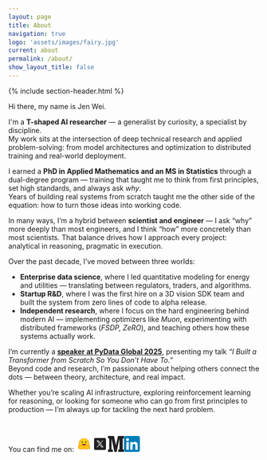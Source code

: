 ```yaml
---
layout: page
title: About
navigation: true
logo: 'assets/images/fairy.jpg'
current: about
permalink: /about/
show_layout_title: false
---
```


{% include section-header.html %}

Hi there, my name is Jen Wei.

I'm a **T-shaped AI researcher** — a generalist by curiosity, a specialist by discipline.  
My work sits at the intersection of deep technical research and applied problem-solving: from model architectures and optimization to distributed training and real-world deployment.

I earned a **PhD in Applied Mathematics and an MS in Statistics** through a dual-degree program — training that taught me to think from first principles, set high standards, and always ask *why*.  
Years of building real systems from scratch taught me the other side of the equation: how to turn those ideas into working code.  

In many ways, I’m a hybrid between **scientist and engineer** — I ask “why” more deeply than most engineers, and I think “how” more concretely than most scientists. That balance drives how I approach every project: analytical in reasoning, pragmatic in execution.

Over the past decade, I’ve moved between three worlds:
- **Enterprise data science**, where I led quantitative modeling for energy and utilities — translating between regulators, traders, and algorithms.  
- **Startup R&D**, where I was the first hire on a 3D vision SDK team and built the system from zero lines of code to alpha release.  
- **Independent research**, where I focus on the hard engineering behind modern AI — implementing optimizers like *Muon*, experimenting with distributed frameworks (*FSDP, ZeRO*), and teaching others how these systems actually work.

I’m currently a [**speaker at PyData Global 2025**](https://pydata.org/global2025/schedule), presenting my talk *“I Built a Transformer from Scratch So You Don’t Have To.”*  
Beyond code and research, I’m passionate about helping others connect the dots — between theory, architecture, and real impact.

Whether you’re scaling AI infrastructure, exploring reinforcement learning for reasoning, or looking for someone who can go from first principles to production — I’m always up for tackling the next hard problem.


<br>

You can find me on: <a href="https://huggingface.co/bird-of-paradise" target="_blank" rel="noopener noreferrer"><img src="/assets/images/huggingface_icon.png" alt="Hugging Face Hub Icon" width="32" height="32" style="display: inline-block;"></a><a href="https://x.com/JenniferWe17599" target="_blank" rel="noopener noreferrer"><img src="/assets/images/x_icon.png" alt="X Profile Icon" width="32" height="32" style="display: inline-block;"></a><a href="https://medium.com/@jenwei0312" target="_blank" rel="noopener noreferrer"><img src="/assets/images/medium_icon.png" alt="Medium Profile Icon" width="32" height="32" style="display: inline-block;"></a><a href="https://www.linkedin.com/in/jenweiprofile/" target="_blank" rel="noopener noreferrer"><img src="/assets/images/linkedin_icon.png" alt="LinkedIn Profile Icon" width="32" height="32" style="display: inline-block;"></a>